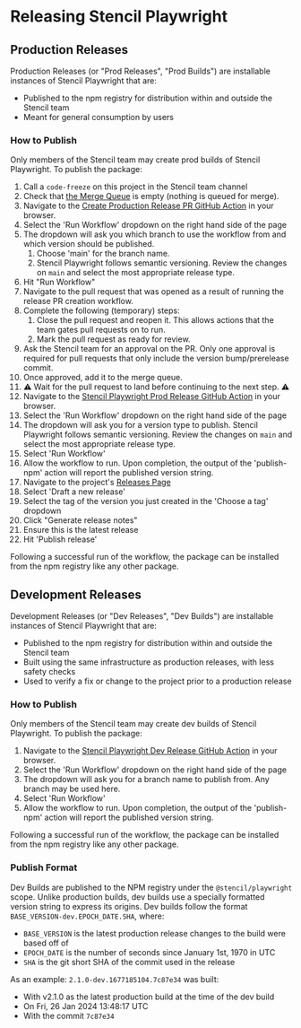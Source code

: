 # Releasing Stencil Playwright

## Production Releases

Production Releases (or "Prod Releases", "Prod Builds") are installable instances of Stencil Playwright that are:
- Published to the npm registry for distribution within and outside the Stencil team
- Meant for general consumption by users

### How to Publish

Only members of the Stencil team may create prod builds of Stencil Playwright.
To publish the package:

1. Call a `code-freeze` on this project in the Stencil team channel
1. Check that [the Merge Queue](https://github.com/ionic-team/stencil-playwright/queue/) is empty (nothing is queued for merge).
1. Navigate to the [Create Production Release PR GitHub Action](https://github.com/ionic-team/stencil-playwright/actions/workflows/create-production-pr.yml) in your browser.
1. Select the 'Run Workflow' dropdown on the right hand side of the page
1. The dropdown will ask you which branch to use the workflow from and which version should be published.
     1. Choose 'main' for the branch name.
     1. Stencil Playwright follows semantic versioning.  Review the changes on `main` and select the most appropriate release type.
1. Hit "Run Workflow"
1. Navigate to the pull request that was opened as a result of running the release PR creation workflow.
1. Complete the following (temporary) steps:
   1. Close the pull request and reopen it. This allows actions that the team gates pull requests on to run.
   1. Mark the pull request as ready for review.
1. Ask the Stencil team for an approval on the PR.
   Only one approval is required for pull requests that only include the version bump/prerelease commit.
1. Once approved, add it to the merge queue.
1. ⚠️ Wait for the pull request to land before continuing to the next step. ⚠️
1. Navigate to the [Stencil Playwright Prod Release GitHub Action](https://github.com/ionic-team/stencil-playwright/actions/workflows/release-prod.yml) in your browser.
1. Select the 'Run Workflow' dropdown on the right hand side of the page
1. The dropdown will ask you for a version type to publish.
   Stencil Playwright follows semantic versioning.
   Review the changes on `main` and select the most appropriate release type.
1. Select 'Run Workflow'
1. Allow the workflow to run. Upon completion, the output of the 'publish-npm' action will report the published version string.
1. Navigate to the project's [Releases Page](https://github.com/ionic-team/stencil-playwright/releases)
1. Select 'Draft a new release'
1. Select the tag of the version you just created in the 'Choose a tag' dropdown
1. Click "Generate release notes"
1. Ensure this is the latest release
1. Hit 'Publish release'

Following a successful run of the workflow, the package can be installed from the npm registry like any other package.

## Development Releases

Development Releases (or "Dev Releases", "Dev Builds") are installable instances of Stencil Playwright that are:
- Published to the npm registry for distribution within and outside the Stencil team
- Built using the same infrastructure as production releases, with less safety checks
- Used to verify a fix or change to the project prior to a production release

### How to Publish

Only members of the Stencil team may create dev builds of Stencil Playwright.
To publish the package:
1. Navigate to the [Stencil Playwright Dev Release GitHub Action](https://github.com/ionic-team/stencil-playwright/actions/workflows/release-dev.yml) in your browser.
2. Select the 'Run Workflow' dropdown on the right hand side of the page
3. The dropdown will ask you for a branch name to publish from. Any branch may be used here.
4. Select 'Run Workflow'
5. Allow the workflow to run. Upon completion, the output of the 'publish-npm' action will report the published version string.

Following a successful run of the workflow, the package can be installed from the npm registry like any other package.

### Publish Format

Dev Builds are published to the NPM registry under the `@stencil/playwright` scope.
Unlike production builds, dev builds use a specially formatted version string to express its origins.
Dev builds follow the format `BASE_VERSION-dev.EPOCH_DATE.SHA`, where:
- `BASE_VERSION` is the latest production release changes to the build were based off of
- `EPOCH_DATE` is the number of seconds since January 1st, 1970 in UTC
- `SHA` is the git short SHA of the commit used in the release

As an example: `2.1.0-dev.1677185104.7c87e34` was built:
- With v2.1.0 as the latest production build at the time of the dev build
- On Fri, 26 Jan 2024 13:48:17 UTC
- With the commit `7c87e34`
